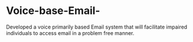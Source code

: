 # Voice-base-Email-
Developed a voice primarily based Email system that will facilitate impaired individuals to access email in a problem free manner.
